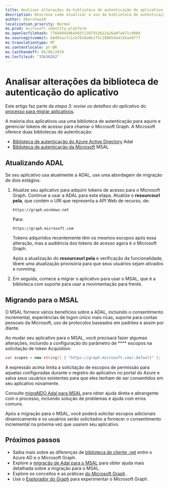 ```yaml
---
title: Analisar alterações da biblioteca de autenticação do aplicativo
description: Descreve como atualizar o uso da biblioteca de autenticação para migrar um aplicativo dos aplicativos de API do Azure Active Directory (Azure AD) para a API do Microsoft Graph.
author: dkershaw10
localization_priority: Normal
ms.prod: microsoft-identity-platform
ms.openlocfilehash: 77604945064565f1387553b22a26a0fa871c998d
ms.sourcegitcommit: b8d01acfc1cb7610a0e1f5c18065da415bae0777
ms.translationtype: MT
ms.contentlocale: pt-BR
ms.lasthandoff: 05/06/2019
ms.locfileid: "33630262"
---
```

# <a name="review-app-authentication-library-changes"></a>Analisar alterações da biblioteca de autenticação do aplicativo

Este artigo faz parte da *etapa 3: revise os detalhes do aplicativo* do [processo para migrar aplicativos](migrate-azure-ad-graph-planning-checklist.md).

A maioria dos aplicativos usa uma biblioteca de autenticação para aquire e gerenciar tokens de acesso para chamar o Microsoft Graph.  A Microsoft oferece duas bibliotecas de autenticação:

- [Biblioteca de autenticação do Azure Active Directory](https://docs.microsoft.com/azure/active-directory/develop/active-directory-authentication-libraries) Adal
- [Biblioteca de autenticação da Microsoft](https://docs.microsoft.com/azure/active-directory/develop/reference-v2-libraries) MSAL

## <a name="updating-adal"></a>Atualizando ADAL

Se seu aplicativo usa atualmente a ADAL, use uma abordagem de migração de dois estágios:

1. Atualize seu aplicativo para adquirir tokens de acesso para o Microsoft Graph. Continue a usar a ADAL para esta etapa. Atualize o **resourceurl pela**, que contém o URI que representa a API Web de recurso, de:

    `https://graph.windows.net`  

    Para:  

    `https://graph.microsoft.com`

    Tokens adquiridos recentemente têm os mesmos escopos após essa alteração, mas a audiência dos tokens de acesso agora é o Microsoft Graph.  

    Após a atualização do **resourceurl pela** e verificação da funcionalidade, libere uma atualização provisória para que seus usuários sejam ativados e runnning.

1.  Em seguida, comece a migrar o aplicativo para usar o MSAL, que é a biblioteca com suporte para usar a movimentação para frente.

## <a name="migrating-to-msal"></a>Migrando para o MSAL

O MSAL fornece vários benefícios sobre a ADAL, incluindo o consentimento incremental, experiências de logon único mais ricas, suporte para contas pessoais da Microsoft, uso de protocolos baseados em padrões e assim por diante.  

Ao mudar seu aplicativo para o MSAL, você precisará fazer algumas alterações, incluindo a configuração do parâmetro de **** escopos na solicitação de token Acquistion:

``` csharp
var scopes = new string[] { "https://graph.microsoft.com/.default" };
```

A expressão acima limita a solicitação de escopos de permissão para aquelas configuradas durante o registro do aplicativo no portal do Azure e salva seus usuários existentes para que eles tenham de ser consentidos em seu aplicativo novamente.

Consulte [migraNDO Adal para MSAL](https://aka.ms/adal-net-to-msal-net) para obter ajuda direta e abrangente com o processo, incluindo solução de problemas e ajuda com erros comuns.

Após a migração para o MSAL, você poderá solicitar escopos adicionais dinamicamente e os usuários serão solicitados a fornecer o consentimento incremental na próxima vez que usarem seu aplicativo.

## <a name="next-steps"></a>Próximos passos

- Saiba mais sobre as diferenças de [biblioteca de cliente .net](migrate-azure-ad-graph-client-libraries.md) entre o Azure AD e o Microsoft Graph.
- Explore a [migração de Adal para o MSAL](https://aka.ms/adal-net-to-msal-net) para obter ajuda mais detalhada sobre a migração para o MSAL.
- Explore os conceitos e as práticas [do Microsoft Graph](/graph/overview) .
- Use o [Explorador do Graph](https://aka.ms/ge) para experimentar o Microsoft Graph.
